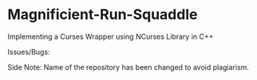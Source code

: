 # Magnificient-Run-Squaddle
Implementing a Curses Wrapper using NCurses Library in C++

Issues/Bugs:

Side Note: Name of the repository has been changed to avoid plagiarism.
